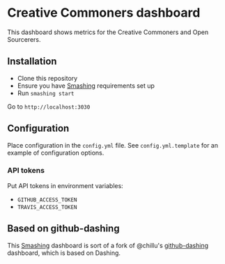 # Creative Commoners dashboard

This dashboard shows metrics for the Creative Commoners and Open Sourcerers.

## Installation

* Clone this repository
* Ensure you have [Smashing](https://github.com/Smashing/smashing) requirements set up
* Run `smashing start`

Go to `http://localhost:3030`

## Configuration

Place configuration in the `config.yml` file. See `config.yml.template` for an example of configuration options.

### API tokens

Put API tokens in environment variables:

* `GITHUB_ACCESS_TOKEN`
* `TRAVIS_ACCESS_TOKEN`

## Based on github-dashing

This [Smashing](https://github.com/Smashing/smashing) dashboard is sort of a fork of @chillu's
[github-dashing](https://github.com/chillu/github-dashing/) dashboard, which is based on Dashing.
